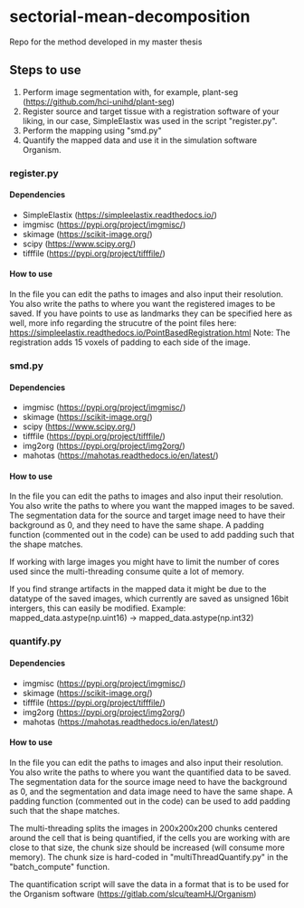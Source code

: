 # sectorial-mean-decomposition
Repo for the method developed in my master thesis


## Steps to use

1. Perform image segmentation with, for example, plant-seg (https://github.com/hci-unihd/plant-seg)
2. Register source and target tissue with a registration software of your liking, in our case, SimpleElastix was used in the script "register.py".
3. Perform the mapping using "smd.py"
4. Quantify the mapped data and use it in the simulation software Organism.


### register.py

#### Dependencies

- SimpleElastix (https://simpleelastix.readthedocs.io/)
- imgmisc (https://pypi.org/project/imgmisc/)
- skimage (https://scikit-image.org/)
- scipy (https://www.scipy.org/)
- tifffile (https://pypi.org/project/tifffile/)

#### How to use

In the file you can edit the paths to images and also input their resolution. You also write the paths to where you want the registered images to be saved.
If you have points to use as landmarks they can be specified here as well, more info regarding the strucutre of the point files here: https://simpleelastix.readthedocs.io/PointBasedRegistration.html
Note: The registration adds 15 voxels of padding to each side of the image.

### smd.py

#### Dependencies

- imgmisc (https://pypi.org/project/imgmisc/)
- skimage (https://scikit-image.org/)
- scipy (https://www.scipy.org/)
- tifffile (https://pypi.org/project/tifffile/)
- img2org (https://pypi.org/project/img2org/)
- mahotas (https://mahotas.readthedocs.io/en/latest/)

#### How to use

In the file you can edit the paths to images and also input their resolution. You also write the paths to where you want the mapped images to be saved.
The segmentation data for the source and target image need to have their background as 0, and they need to have the same shape. A padding function (commented out in the code) can be used to add padding such that the shape matches.

If working with large images you might have to limit the number of cores used since the multi-threading consume quite a lot of memory.

If you find strange artifacts in the mapped data it might be due to the datatype of the saved images, which currently are saved as unsigned 16bit intergers, this can easily be modified. Example: mapped_data.astype(np.uint16) -> mapped_data.astype(np.int32)

### quantify.py

#### Dependencies

- imgmisc (https://pypi.org/project/imgmisc/)
- skimage (https://scikit-image.org/)
- tifffile (https://pypi.org/project/tifffile/)
- img2org (https://pypi.org/project/img2org/)
- mahotas (https://mahotas.readthedocs.io/en/latest/)
#### How to use

In the file you can edit the paths to images and also input their resolution. You also write the paths to where you want the quantified data to be saved.
The segmentation data for the source image need to have the background as 0, and the segmentation and data image need to have the same shape. A padding function (commented out in the code) can be used to add padding such that the shape matches.

The multi-threading splits the images in 200x200x200 chunks centered around the cell that is being quantified, if the cells you are working with are close to that size, the chunk size should be increased (will consume more memory). The chunk size is hard-coded in "multiThreadQuantify.py" in the "batch_compute" function.

The quantification script will save the data in a format that is to be used for the Organism software (https://gitlab.com/slcu/teamHJ/Organism)




